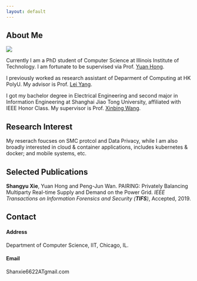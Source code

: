 ```yaml
---
layout: default
---
```


## About Me

<img class="profile-picture" src="/img/profile.jpg">

Currently I am a PhD student of Computer Science at Illinois Institute of Technology. I am fortunate to be supervised via Prof. [Yuan Hong](http://cs.iit.edu/~yhong/).

I previously worked as research assistant of Deparment of Computing at HK PolyU. My advisor is Prof. [Lei Yang](http://www4.comp.polyu.edu.hk/~csyanglei/#/pages/profile/about). 

I got my bachelor degree in Electrical Engineering and second major in Information Engineering at Shanghai Jiao Tong University, affiliated with IEEE Honor Class. My supervisor is Prof. [Xinbing Wang](http://iwct.sjtu.edu.cn/Personal/xwang8/).

## Research Interest

My reserach foucses on SMC protcol and Data Privacy, while I am also broadly interested in cloud & container applications, includes kubernetes & docker; and mobile systems, etc.

## Selected Publications 
**Shangyu Xie**, Yuan Hong and Peng-Jun Wan. PAIRING: Privately Balancing Multiparty Real-time Supply and Demand on the Power Grid. *IEEE Transactions on Information Forensics and Security (**TIFS**)*, Accepted, 2019.

## Contact

#### Address ####

Department of Computer Science, IIT, Chicago, IL.
#### Email ####
Shanxie6622ATgmail.com




